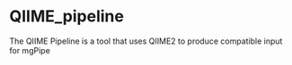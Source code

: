 # QIIME_pipeline
The QIIME Pipeline is a tool that uses QIIME2 to produce compatible input for mgPipe
